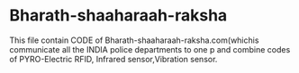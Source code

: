 # Bharath-shaaharaah-raksha
This file contain CODE of Bharath-shaaharaah-raksha.com(whichis communicate all the INDIA police departments to one p and combine codes of PYRO-Electric RFID, Infrared sensor,Vibration sensor.
